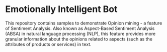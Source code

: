 # Emotionally Intelligent Bot
This repository contains samples to demonstrate Opinion mining - a feature of Sentiment Analysis. Also known as Aspect-Based Sentiment Analysis (ABSA) in natural language processing (NLP), this feature provides more granular information about the opinions related to aspects (such as the attributes of products or services) in text.
